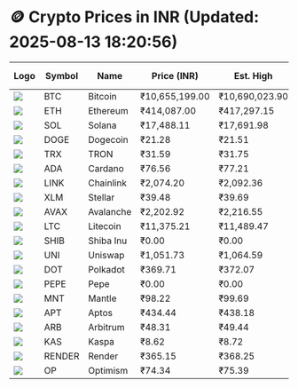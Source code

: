 # 🪙 Crypto Prices in INR (Updated: 2025-08-13 18:20:56)

| Logo | Symbol | Name       | Price (INR) | Est. High | Est. Low | Gross Profit | Fees | Net Profit | ROI % |
|------|--------|------------|-------------|-----------|----------|---------------|------|-------------|--------|
| ![](https://coin-images.coingecko.com/coins/images/1/large/bitcoin.png?1696501400) | BTC    | Bitcoin    | ₹10,655,199.00 | ₹10,690,023.90 | ₹10,620,374.10 | ₹655.81 | ₹200.00 | ₹455.81 | 0.46% |
| ![](https://coin-images.coingecko.com/coins/images/279/large/ethereum.png?1696501628) | ETH    | Ethereum   | ₹414,087.00 | ₹417,297.15 | ₹410,876.85 | ₹1,562.58 | ₹200.00 | ₹1,362.58 | 1.36% |
| ![](https://coin-images.coingecko.com/coins/images/4128/large/solana.png?1718769756) | SOL    | Solana     | ₹17,488.11 | ₹17,691.98 | ₹17,284.24 | ₹2,359.07 | ₹200.00 | ₹2,159.07 | 2.16% |
| ![](https://coin-images.coingecko.com/coins/images/5/large/dogecoin.png?1696501409) | DOGE   | Dogecoin   | ₹21.28 | ₹21.51 | ₹21.05 | ₹2,137.26 | ₹200.00 | ₹1,937.26 | 1.94% |
| ![](https://coin-images.coingecko.com/coins/images/1094/large/tron-logo.png?1696502193) | TRX    | TRON       | ₹31.59 | ₹31.75 | ₹31.43 | ₹1,002.15 | ₹200.00 | ₹802.15 | 0.80% |
| ![](https://coin-images.coingecko.com/coins/images/975/large/cardano.png?1696502090) | ADA    | Cardano    | ₹76.56 | ₹77.21 | ₹75.91 | ₹1,715.21 | ₹200.00 | ₹1,515.21 | 1.52% |
| ![](https://coin-images.coingecko.com/coins/images/877/large/chainlink-new-logo.png?1696502009) | LINK   | Chainlink  | ₹2,074.20 | ₹2,092.36 | ₹2,056.03 | ₹1,766.99 | ₹200.00 | ₹1,566.99 | 1.57% |
| ![](https://coin-images.coingecko.com/coins/images/100/large/fmpFRHHQ_400x400.jpg?1735231350) | XLM    | Stellar    | ₹39.48 | ₹39.69 | ₹39.27 | ₹1,054.16 | ₹200.00 | ₹854.16 | 0.85% |
| ![](https://coin-images.coingecko.com/coins/images/12559/large/Avalanche_Circle_RedWhite_Trans.png?1696512369) | AVAX   | Avalanche  | ₹2,202.92 | ₹2,216.55 | ₹2,189.29 | ₹1,245.20 | ₹200.00 | ₹1,045.20 | 1.05% |
| ![](https://coin-images.coingecko.com/coins/images/2/large/litecoin.png?1696501400) | LTC    | Litecoin   | ₹11,375.21 | ₹11,489.47 | ₹11,260.95 | ₹2,029.36 | ₹200.00 | ₹1,829.36 | 1.83% |
| ![](https://coin-images.coingecko.com/coins/images/11939/large/shiba.png?1696511800) | SHIB   | Shiba Inu  | ₹0.00 | ₹0.00 | ₹0.00 | ₹1,215.94 | ₹200.00 | ₹1,015.94 | 1.02% |
| ![](https://coin-images.coingecko.com/coins/images/12504/large/uniswap-logo.png?1720676669) | UNI    | Uniswap    | ₹1,051.73 | ₹1,064.59 | ₹1,038.87 | ₹2,476.25 | ₹200.00 | ₹2,276.25 | 2.28% |
| ![](https://coin-images.coingecko.com/coins/images/12171/large/polkadot.png?1696512008) | DOT    | Polkadot   | ₹369.71 | ₹372.07 | ₹367.35 | ₹1,285.43 | ₹200.00 | ₹1,085.43 | 1.09% |
| ![](https://coin-images.coingecko.com/coins/images/29850/large/pepe-token.jpeg?1696528776) | PEPE   | Pepe       | ₹0.00 | ₹0.00 | ₹0.00 | ₹1,032.22 | ₹200.00 | ₹832.22 | 0.83% |
| ![](https://coin-images.coingecko.com/coins/images/30980/large/Mantle-Logo-mark.png?1739213200) | MNT    | Mantle     | ₹98.22 | ₹99.69 | ₹96.75 | ₹3,038.76 | ₹200.00 | ₹2,838.76 | 2.84% |
| ![](https://coin-images.coingecko.com/coins/images/26455/large/aptos_round.png?1696525528) | APT    | Aptos      | ₹434.44 | ₹438.18 | ₹430.70 | ₹1,736.47 | ₹200.00 | ₹1,536.47 | 1.54% |
| ![](https://coin-images.coingecko.com/coins/images/16547/large/arb.jpg?1721358242) | ARB    | Arbitrum   | ₹48.31 | ₹49.44 | ₹47.18 | ₹4,788.00 | ₹200.00 | ₹4,588.00 | 4.59% |
| ![](https://coin-images.coingecko.com/coins/images/25751/large/kaspa-icon-exchanges.png?1696524837) | KAS    | Kaspa      | ₹8.62 | ₹8.72 | ₹8.52 | ₹2,359.29 | ₹200.00 | ₹2,159.29 | 2.16% |
| ![](https://coin-images.coingecko.com/coins/images/11636/large/rndr.png?1696511529) | RENDER | Render     | ₹365.15 | ₹368.25 | ₹362.05 | ₹1,711.08 | ₹200.00 | ₹1,511.08 | 1.51% |
| ![](https://coin-images.coingecko.com/coins/images/25244/large/Optimism.png?1696524385) | OP     | Optimism   | ₹74.34 | ₹75.39 | ₹73.29 | ₹2,865.33 | ₹200.00 | ₹2,665.33 | 2.67% |

